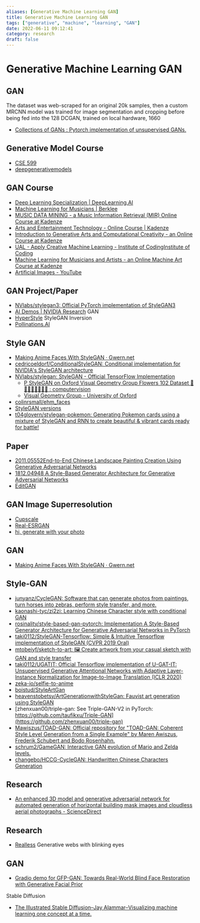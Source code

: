 ```yaml
---
aliases: [Generative Machine Learning GAN]
title: Generative Machine Learning GAN
tags: ["generative", "machine", "learning", "GAN"]
date: 2022-06-11 09:12:41
category: research
draft: false
---
```


# Generative Machine Learning GAN

## GAN

The dataset was web-scraped for an original 20k samples, then a custom MRCNN model was trained for image segmentation and cropping before being fed into the 128 DCGAN, trained on local hardware, 1660

- [Collections of GANs : Pytorch implementation of unsupervised GANs.](https://github.com/w86763777/pytorch-gan-collections)

## Generative Model Course

- [CSE 599](https://courses.cs.washington.edu/courses/cse599i/20au/)
- [deepgenerativemodels](https://deepgenerativemodels.github.io/notes/index.html)

## GAN Course

- [Deep Learning Specialization | DeepLearning.AI](https://www.deeplearning.ai/program/deep-learning-specialization/)
- [Machine Learning for Musicians | Berklee](https://college.berklee.edu/courses/mtec-345)
- [MUSIC DATA MINING - a Music Information Retrieval (MIR) Online Course at Kadenze](https://www.kadenze.com/courses/machine-learning-for-music-information-retrieval/info)
- [Arts and Entertainment Technology - Online Course | Kadenze](https://www.kadenze.com/courses/foundations-of-arts-and-entertainment-technologies-i/info)
- [Introduction to Generative Arts and Computational Creativity - an Online Course at Kadenze](https://www.kadenze.com/courses/generative-art-and-computational-creativity/info)
- [UAL - Apply Creative Machine Learning - Institute of CodingInstitute of Coding](https://instituteofcoding.org/courses/course/ual-apply-creative-machine-learning/)
- [Machine Learning for Musicians and Artists - an Online Machine Art Course at Kadenze](https://www.kadenze.com/courses/machine-learning-for-musicians-and-artists/info)
- [Artificial Images - YouTube](https://www.youtube.com/user/bustbright/playlists)

## GAN Project/Paper

- [NVlabs/stylegan3: Official PyTorch implementation of StyleGAN3](https://github.com/NVlabs/stylegan3)
- [AI Demos | NVIDIA Research](https://www.nvidia.com/en-us/research/ai-demos/) GAN
- [HyperStyle](https://yuval-alaluf.github.io/hyperstyle/) StyleGAN Inversion
- [Pollinations.AI](https://old.pollinations.ai/)

## Style GAN

- [Making Anime Faces With StyleGAN · Gwern.net](https://www.gwern.net/Faces?ref=mlnews#examples)
- [cedricoeldorf/ConditionalStyleGAN: Conditional implementation for NVIDIA's StyleGAN architecture](https://github.com/cedricoeldorf/ConditionalStyleGAN)
- [NVlabs/stylegan: StyleGAN - Official TensorFlow Implementation](https://github.com/NVlabs/stylegan)
    - [P StyleGAN on Oxford Visual Geometry Group Flowers 102 Dataset 💐🌻🌷🥀🌺🌹🌸🌼 : computervision](https://old.reddit.com/r/computervision/comments/bfcnbj/p_stylegan_on_oxford_visual_geometry_group/)
    - [Visual Geometry Group - University of Oxford](https://www.robots.ox.ac.uk/~vgg/data/flowers/)
- [colinrsmall/ehm_faces](https://github.com/colinrsmall/ehm_faces)
- [StyleGAN versions](https://nvlabs.github.io/stylegan2/versions.html)
- [t04glovern/stylegan-pokemon: Generating Pokemon cards using a mixture of StyleGAN and RNN to create beautiful & vibrant cards ready for battle!](https://github.com/t04glovern/stylegan-pokemon)

## Paper

- [2011.05552End-to-End Chinese Landscape Painting Creation Using Generative Adversarial Networks](https://arxiv.org/abs/2011.05552)
- [1812.04948 A Style-Based Generator Architecture for Generative Adversarial Networks](https://arxiv.org/abs/1812.04948)
- [EditGAN](https://nv-tlabs.github.io/editGAN/)

## GAN Image Superresolution

- [Cupscale](https://github.com/n00mkrad/cupscale)
- [Real-ESRGAN](https://github.com/xinntao/Real-ESRGAN)
- [hi, generate with your photo](https://filter.mot.omg.lol/)

## GAN

- [Making Anime Faces With StyleGAN · Gwern.net](https://www.gwern.net/Faces)

## Style-GAN

- [junyanz/CycleGAN: Software that can generate photos from paintings, turn horses into zebras, perform style transfer, and more.](https://github.com/junyanz/CycleGAN)
- [kaonashi-tyc/zi2zi: Learning Chinese Character style with conditional GAN](https://github.com/kaonashi-tyc/zi2zi)
- [rosinality/style-based-gan-pytorch: Implementation A Style-Based Generator Architecture for Generative Adversarial Networks in PyTorch](https://github.com/rosinality/style-based-gan-pytorch)
- [taki0112/StyleGAN-Tensorflow: Simple & Intuitive Tensorflow implementation of StyleGAN (CVPR 2019 Oral)](https://github.com/taki0112/StyleGAN-Tensorflow)
- [mtobeiyf/sketch-to-art: 🖼 Create artwork from your casual sketch with GAN and style transfer](https://github.com/mtobeiyf/sketch-to-art)
- [taki0112/UGATIT: Official Tensorflow implementation of U-GAT-IT: Unsupervised Generative Attentional Networks with Adaptive Layer-Instance Normalization for Image-to-Image Translation (ICLR 2020)](https://github.com/taki0112/UGATIT)
- [zeka-io/selfie-to-anime](https://github.com/zeka-io/selfie-to-anime)
- [boistud/StyleArtGan](https://github.com/boistud/StyleArtGan)
- [heavenstobetsy/ArtGenerationwithStyleGan: Fauvist art generation using StyleGAN](https://github.com/heavenstobetsy/ArtGenerationwithStyleGan)
- [zhenxuan00/triple-gan: See Triple-GAN-V2 in PyTorch: https://github.com/taufikxu/Triple-GAN](https://github.com/zhenxuan00/triple-gan)
- [Mawiszus/TOAD-GAN: Official repository for "TOAD-GAN: Coherent Style Level Generation from a Single Example" by Maren Awiszus, Frederik Schubert and Bodo Rosenhahn.](https://github.com/Mawiszus/TOAD-GAN)
- [schrum2/GameGAN: Interactive GAN evolution of Mario and Zelda levels.](https://github.com/schrum2/GameGAN)
- [changebo/HCCG-CycleGAN: Handwritten Chinese Characters Generation](https://github.com/changebo/HCCG-CycleGAN)

## Research

- [An enhanced 3D model and generative adversarial network for automated generation of horizontal building mask images and cloudless aerial photographs - ScienceDirect](https://www.sciencedirect.com/science/article/pii/S1474034621001336?via%3Dihub)

## Research

- [Realless](https://realless.glitch.me/) Generative webs with blinking eyes

## GAN

- [Gradio demo for GFP-GAN: Towards Real-World Blind Face Restoration with Generative Facial Prior](https://huggingface.co/spaces/akhaliq/GFPGAN)

Stable Diffusion

- [The Illustrated Stable Diffusion–Jay Alammar–Visualizing machine learning one concept at a time.](https://jalammar.github.io/illustrated-stable-diffusion/)
